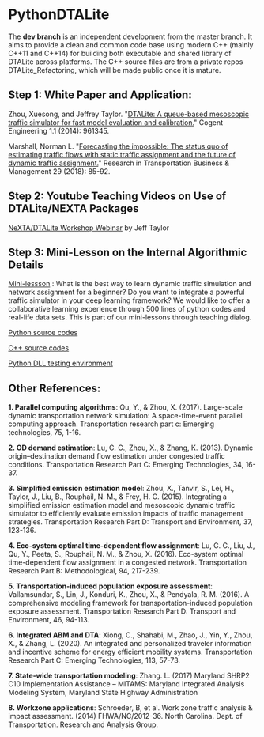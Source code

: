 # PythonDTALite

The **dev branch** is an independent development from the master branch. It aims to provide a clean and common code base using modern C++ (mainly C++11 and C++14) for building both executable and shared library of DTALite across platforms. The C++ source files are from a private repos DTALite_Refactoring, which will be made public once it is mature.
## Step 1: White Paper and Application: 
Zhou, Xuesong, and Jeffrey Taylor. "[DTALite: A queue-based mesoscopic traffic simulator for fast model evaluation and calibration.](https://www.tandfonline.com/doi/full/10.1080/23311916.2014.961345)" Cogent Engineering 1.1 (2014): 961345.

Marshall, Norman L. "[Forecasting the impossible: The status quo of estimating traffic flows with static traffic assignment and the future of dynamic traffic assignment.](https://www.sciencedirect.com/science/article/pii/S2210539517301232)" Research in Transportation Business & Management 29 (2018): 85-92.

## Step 2: Youtube Teaching Videos on Use of DTALite/NEXTA Packages
[NeXTA/DTALite Workshop Webinar](https://www.youtube.com/channel/UCUHlqojCQ4f7VvqroUhbaFA) by Jeff Taylor

## Step 3: Mini-Lesson on the Internal Algorithmic Details
[Mini-lessson](https://youtu.be/rorZAhNNOf0) : What is the best way to learn dynamic traffic simulation and network assignment for a beginner? Do you want to integrate a powerful traffic simulator in your deep learning framework? We would like to offer a collaborative learning experience through 500 lines of python codes and real-life data sets. This is part of our mini-lessons through teaching dialog.

[Python source codes](https://github.com/asu-trans-ai-lab/DTALite/blob/main/src/python/dtalite_s.py)

[C++ source codes](https://github.com/asu-trans-ai-lab/DTALite/blob/main/src/v2/Exe_src/AgentLite/main_api.cpp)

[Python DLL testing environment](https://github.com/asu-trans-ai-lab/DTALite/tree/main/DTALite_DLL_test)

## Other References: 
**1. Parallel computing algorithms**: Qu, Y., & Zhou, X. (2017). Large-scale dynamic transportation network simulation: A space-time-event parallel computing approach. Transportation research part c: Emerging technologies, 75, 1-16.

**2. OD demand estimation**: Lu, C. C., Zhou, X., & Zhang, K. (2013). Dynamic origin–destination demand flow estimation under congested traffic conditions. Transportation Research Part C: Emerging Technologies, 34, 16-37.

**3. Simplified emission estimation model**:  Zhou, X., Tanvir, S., Lei, H., Taylor, J., Liu, B., Rouphail, N. M., & Frey, H. C. (2015). Integrating a simplified emission estimation model and mesoscopic dynamic traffic simulator to efficiently evaluate emission impacts of traffic management strategies. Transportation Research Part D: Transport and Environment, 37, 123-136.

**4. Eco-system optimal time-dependent flow assignment**: Lu, C. C., Liu, J., Qu, Y., Peeta, S., Rouphail, N. M., & Zhou, X. (2016). Eco-system optimal time-dependent flow assignment in a congested network. Transportation Research Part B: Methodological, 94, 217-239.

**5. Transportation-induced population exposure assessment**: Vallamsundar, S., Lin, J., Konduri, K., Zhou, X., & Pendyala, R. M. (2016). A comprehensive modeling framework for transportation-induced population exposure assessment. Transportation Research Part D: Transport and Environment, 46, 94-113.

**6. Integrated ABM and DTA**: Xiong, C., Shahabi, M., Zhao, J., Yin, Y., Zhou, X., & Zhang, L. (2020). An integrated and personalized traveler information and incentive scheme for energy efficient mobility systems. Transportation Research Part C: Emerging Technologies, 113, 57-73.

**7. State-wide transportation modeling**: Zhang. L.  (2017) Maryland SHRP2 C10 Implementation Assistance – MITAMS: Maryland Integrated Analysis Modeling System, Maryland State Highway Administration

**8. Workzone applications**: Schroeder, B, et al. Work zone traffic analysis & impact assessment. (2014) FHWA/NC/2012-36. North Carolina. Dept. of Transportation. Research and Analysis Group.